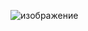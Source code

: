 ![изображение](https://github.com/n1ghtmare-dev/quiz-app-mini/assets/82060888/6637586a-e1e8-4bf7-8afe-e704ff409e33)
